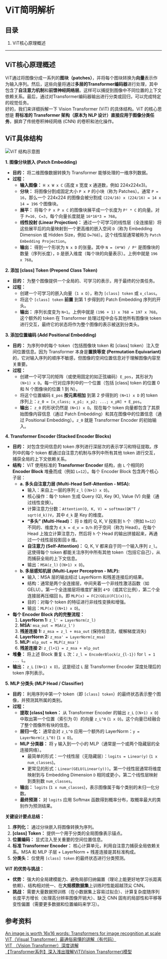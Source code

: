 # ViT简明解析
## 目录
1. ViT核心原理概述
---
## ViT核心原理概述
ViT通过将图像分成一系列的**图块（patches）**，并将每个图块转换为**向量**表示作为输入序列。然后，这些向量将通过**多层的Transformer编码器**进行处理，其中包含了**自注意力机制**和**前馈神经网络层**。这样可以捕捉到图像中不同位置的上下文依赖关系。最后，通过对Transformer编码器输出进行分类或回归，可以完成特定的视觉任务。  
好的，我们来详细拆解一下 Vision Transformer (ViT) 的具体结构。ViT 的核心思想是 **将标准的 Transformer 架构（原本为 NLP 设计）直接应用于图像分类任务**，摒弃了传统卷积神经网络 (CNN) 的卷积和池化操作。

## ViT具体结构
![ViT 结构示意图](https://production-media.paperswithcode.com/methods/Screen_Shot_2021-01-26_at_9.43.31_PM_uI4jjMq.png)

**1. 图像分块嵌入 (Patch Embedding)**

*   **目的：** 将二维图像数据转换为 Transformer 能够处理的一维序列数据。
*   **过程：**
    *   **输入图像：** `H x W x C` (高度 x 宽度 x 通道数，例如 224x224x3)。
    *   **分块：** 将图像分割成固定大小 `P x P` 的小块（称为 Patches）。通常 `P = 16`，那么一个 224x224 的图像会被分割成 `(224/16) x (224/16) = 14 x 14 = 196` 个图像块。
    *   **展平：** 将每个 `P x P x C` 的图像块展平成一个长度为 `P² * C` 的向量。对于 `P=16, C=3`，每个向量长度就是 `16*16*3 = 768`。
    *   **线性投射 (Linear Projection)：** 通过一个可学习的线性层（全连接层）将这些展平后的向量映射到一个更高维的嵌入空间 `D`（称为 Embedding Dimension 或 Hidden Size，例如 `D=768`）。这个线性层通常被称为 `Patch Embedding Projection`。
    *   **输出：** 得到一个形状为 `N x D` 的张量。其中 `N = (H*W) / P²` 是图像块的数量（序列长度），`D` 是嵌入维度（每个块的向量表示）。上例中就是 `196 x 768`。

**2. 添加 [class] Token (Prepend Class Token)**

*   **目的：** 为整个图像提供一个全局的、可学习的表示，用于最终的分类任务。
*   **过程：**
    *   创建一个可学习的嵌入向量（`1 x D`），称为 `[class] token` 或 `x_class`。
    *   将这个 `[class] token` **前置** 到第 1 步得到的 Patch Embedding 序列的开头。
    *   **输出：** 序列长度变为 `N+1`。上例中就是 `(196 + 1) x 768 = 197 x 768`。这个额外的 token 在 Transformer 处理过程中会与其他所有图像块 token 进行交互，最终它的状态将作为整个图像的表示被送到分类头。

**3. 添加位置编码 (Add Positional Embedding)**

*   **目的：** 为序列中的每个 token（包括图像块 token 和 [class] token）注入空间位置信息。因为 Transformer 本身是**置换等变 (Permutation Equivariant)** 的，它对输入序列的顺序不敏感，但图像的空间位置信息对于理解图像内容至关重要。
*   **过程：**
    *   创建一个可学习的矩阵（或使用固定的如正弦编码）`E_pos`，其形状为 `(N+1) x D`。每一行对应序列中的一个位置（包括 [class] token 的位置 0 和 N 个图像块的位置 1 到 N）。
    *   将这个位置编码 `E_pos` **按元素相加** 到第 2 步得到的 `(N+1) x D` 的 token 序列上：`z_0 = [x_class; x_p1; x_p2; ...; x_pN] + E_pos`。
    *   **输出：** `z_0` 的形状仍然是 `(N+1) x D`。现在每个 token 向量都包含了其原始图像内容信息（通过 Patch Embedding）和其在图像中的位置信息（通过 Positional Embedding）。`z_0` 就是 Transformer Encoder 的初始输入。

**4. Transformer Encoder (Stacked Encoder Blocks)**

*   **目的：** 对包含空间信息的 token 序列进行深层次的表示学习和特征提取。序列中的每个 token 都通过自注意力机制与序列中所有其他 token 进行交互，捕获全局的上下文依赖关系。
*   **结构：** ViT 使用标准的 **Transformer Encoder** 结构，由 `L` 个相同的 **Encoder Block** 堆叠而成（例如 `L=12`）。每个 Encoder Block 包含两个核心子层：
    *   **a. 多头自注意力层 (Multi-Head Self-Attention - MSA):**
        *   输入：来自上一层的序列 `z_l` (`(N+1) x D`)。
        *   核心操作：每个 token 生成 Query (Q), Key (K), Value (V) 向量（通过线性变换）。
        *   计算注意力分数：`Attention(Q, K, V) = softmax(QK^T / sqrt(d_k))V`，其中 `d_k` 是 Key 的维度。
        *   **“多头” (Multi-Head)：** 将 `D` 维的 Q, K, V 投影到 `h` 个（例如 `h=12`）不同的、维度为 `d_k = d_v = D/h` 的子空间（称为 Head）。在每个 Head 上独立计算注意力，然后将 `h` 个 Head 的输出拼接起来，再通过一个线性层投影回 `D` 维。
        *   **自注意力 (Self-Attention)：** Q, K, V 都来自于同一个输入序列 `z_l`。这使得每个 token 都能关注序列中所有其他 token（包括它自己），从而捕获全局的上下文信息。
        *   输出：`MSA(z_l)` (`(N+1) x D`)。
    *   **b. 多层感知机层 (Multi-Layer Perceptron - MLP):**
        *   输入：MSA 层的输出经过 LayerNorm 和残差连接后的结果。
        *   结构：通常是两个全连接层，中间夹着一个非线性激活函数（如 GELU）。第一个全连接层将维度扩展到 `4*D`（或其它比例），第二个全连接层再压缩回 `D`。即 `MLP(x) = FC2(GELU(FC1(x)))`。
        *   目的：对每个 token 的特征进行非线性变换和增强。
        *   输出：`MLP(x)` (`(N+1) x D`)。
*   **每个 Encoder Block 内的完整流程：**
    1.  **LayerNorm 1:** `z_l' = LayerNorm(z_l)`
    2.  **MSA:** `msa_out = MSA(z_l')`
    3.  **残差连接 1:** `z_msa = z_l + msa_out` (保持信息流，缓解梯度消失)
    4.  **LayerNorm 2:** `z_msa' = LayerNorm(z_msa)`
    5.  **MLP:** `mlp_out = MLP(z_msa')`
    6.  **残差连接 2:** `z_{l+1} = z_msa + mlp_out`
*   **堆叠：** 将上述 Block 重复 `L` 次：`z_l = EncoderBlock(z_{l-1})` for `l = 1 ... L`。
*   **输出：** `z_L` (`(N+1) x D`)，这是经过 `L` 层 Transformer Encoder 深度处理后的 token 序列表示。

**5. MLP 分类头 (MLP Head / Classifier)**

*   **目的：** 利用序列中第一个 token（即 `[class] token`）的最终状态表示整个图像，并预测其所属的类别。
*   **过程：**
    *   **提取 [class] token：** 从 Transformer Encoder 的输出 `z_L` (`(N+1) x D`) 中取出第一个位置（索引为 0）的向量 `z_L^0` (`1 x D`)。这个向量已经融合了整个图像所有块的信息。
    *   **层归一化：** 通常会对 `z_L^0` 应用一个额外的 LayerNorm：`y = LayerNorm(z_L^0)` (`1 x D`)。
    *   **MLP 分类器：** 将 `y` 输入到一个小的 MLP（通常是一个或两个隐藏层的全连接网络）。
        *   最简单的形式：一个线性层（无隐藏层）：`logits = Linear(y)` (`1 x num_classes`)。
        *   更常见的形式：`Linear(GELU(Linear(y)))`。第一个线性层通常将维度映射到与 Embedding Dimension `D` 相同或更小，第二个线性层映射到类别数 `num_classes`。
    *   **输出：** `logits` (`1 x num_classes`)，表示图像属于每个类别的未归一化分数。
    *   **最终预测：** 对 `logits` 应用 Softmax 函数得到概率分布，取概率最大的类别作为预测结果。

**关键设计要点总结：**

1.  **序列化：** 通过分块嵌入将图像转换为序列。
2.  **[class] Token：** 提供一个用于分类的全局图像表示锚点。
3.  **位置编码：** 显式注入至关重要的空间位置信息。
4.  **标准 Transformer Encoder：** 核心计算单元，利用自注意力捕获全局依赖关系。MSA 和 MLP 子层 + LayerNorm + 残差连接是其标准构成。
5.  **分类头：** 仅使用 `[class] token` 的最终状态进行分类预测。

**ViT 的优势与挑战：**

*   **优势：** 强大的全局建模能力、避免局部归纳偏置（理论上能更好地学习长距离依赖）、结构相对统一、在**大规模数据集**上训练时性能超越顶尖 CNN。
*   **挑战：** 需要大量数据预训练（在小数据集上容易过拟合）、计算复杂度随序列长度平方增长（处理高分辨率图像开销大）、缺乏 CNN 固有的局部性和平移等变性偏置（需要更多数据和位置编码来学习）。

## 参考资料
[An image is worth 16x16 words: Transformers for image recognition at scale](https://arxiv.org/pdf/2010.11929)  
[ViT（Visual Transformer）最通俗易懂的讲解（有代码）](https://blog.csdn.net/2301_77653781/article/details/142360725)  
[VIT （Vision Transformer）深度讲解](https://www.bilibili.com/video/BV15RDtYqE4r?vd_source=a148a1dc47c921e008b6a45f395d3cf0)  
[【Transformer系列】深入浅出理解ViT(Vision Transformer)模型](https://blog.csdn.net/m0_37605642/article/details/133821025)  
